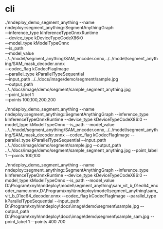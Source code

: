 # cli
./nndeploy_demo_segment_anything --name nndeploy::segment_anything::SegmentAnythingGraph \
    --inference_type kInferenceTypeOnnxRuntime \
    --device_type kDeviceTypeCodeX86:0 \
    --model_type kModelTypeOnnx \
    --is_path \
    --model_value ../../model/segment_anything/SAM_encoder.onnx,../../model/segment_anything/SAM_mask_decoder.onnx \
    --codec_flag kCodecFlagImage \
    --parallel_type kParallelTypeSequential \
    --input_path ../../docs/image/demo/segment/sample.jpg \
    --output_path ../../docs/image/demo/segment/sample_segment_anything.jpg \
    --point_label 1 \
    --points 100,100,200,200

./nndeploy_demo_segment_anything --name nndeploy::segment_anything::SegmentAnythingGraph --inference_type kInferenceTypeOnnxRuntime --device_type kDeviceTypeCodeX86:0 --model_type kModelTypeOnnx --is_path --model_value ../../model/segment_anything/SAM_encoder.onnx,../../model/segment_anything/SAM_mask_decoder.onnx --codec_flag kCodecFlagImage --parallel_type kParallelTypeSequential --input_path ../../docs/image/demo/segment/sample.jpg --output_path ../../docs/image/demo/segment/sample_segment_anything.jpg --point_label 1 --points 100,100


./nndeploy_demo_segment_anything --name nndeploy::segment_anything::SegmentAnythingGraph --inference_type kInferenceTypeOnnxRuntime --device_type kDeviceTypeCodeX86:0 --model_type kModelTypeOnnx --is_path --model_value D:\Program\xnyh\nndeploy\model\segment_anything\sam_vit_b_01ec64_encoder_name.onnx,D:\Program\xnyh\nndeploy\model\segment_anything\sam_vit_b_01ec64_decoder.onnx --codec_flag kCodecFlagImage --parallel_type kParallelTypeSequential --input_path D:\Program\xnyh\nndeploy\docs\image\demo\segment\sample.jpg --output_path D:\Program\xnyh\nndeploy\docs\image\demo\segment\sample_sam.jpg --point_label 1 --points 400 700